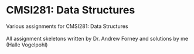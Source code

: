 # CMSI281: Data Structures

Various assignments for CMSI281: Data Structures\
\
All assignment skeletons written by Dr. Andrew Forney and solutions by me (Halle Vogelpohl)

